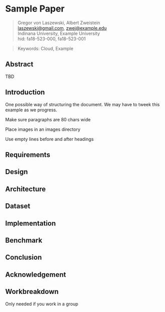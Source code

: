 # Sample Paper

> Gregor von Laszewski, Albert Zweistein<br>
> laszewski@gmail.com, zwei@example.edu<br>
> Indinana University, Example University<br>
> hid: fa18-523-000, fa18-523-001<br>

> Keywords: Cloud, Example

## Abstract

TBD

## Introduction

One possible way of structuring the document.
We may have to tweek this example as we progress.

Make sure paragraphs are 80 chars wide 

Place images in an images directory

Use empty lines before and after headings

## Requirements

## Design 

## Architecture

## Dataset

## Implementation

## Benchmark

## Conclusion

## Acknowledgement

## Workbreakdown

Only needed if you work in a group

